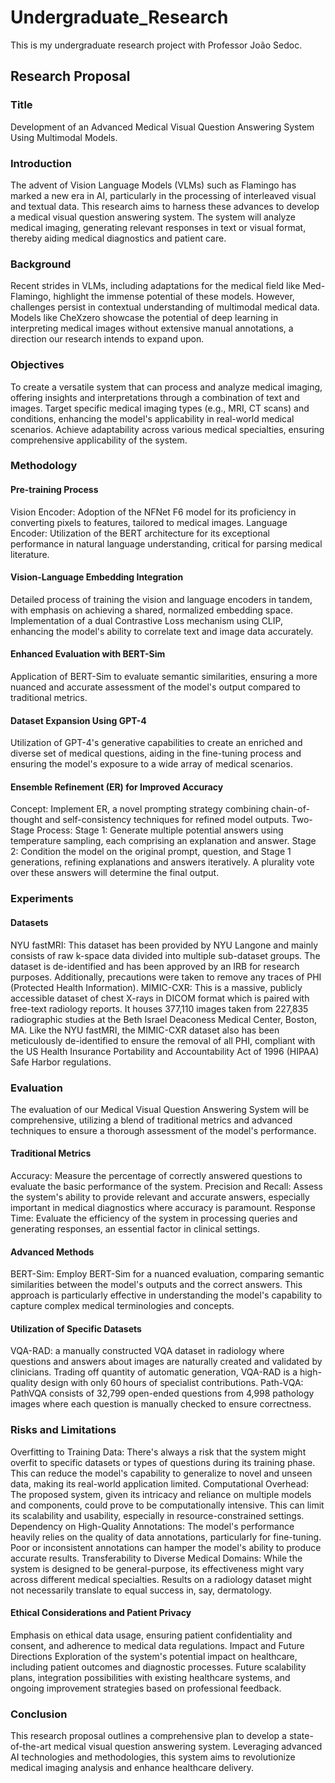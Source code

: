 # Undergraduate_Research
This is my undergraduate research project with Professor João Sedoc.

## Research Proposal
### Title
Development of an Advanced Medical Visual Question Answering System Using Multimodal Models.
### Introduction
The advent of Vision Language Models (VLMs) such as Flamingo has marked a new era in AI, particularly in the processing of interleaved visual and textual data. This research aims to harness these advances to develop a medical visual question answering system. The system will analyze medical imaging, generating relevant responses in text or visual format, thereby aiding medical diagnostics and patient care.
### Background
Recent strides in VLMs, including adaptations for the medical field like Med-Flamingo, highlight the immense potential of these models. However, challenges persist in contextual understanding of multimodal medical data. Models like CheXzero showcase the potential of deep learning in interpreting medical images without extensive manual annotations, a direction our research intends to expand upon.
### Objectives
To create a versatile system that can process and analyze medical imaging, offering insights and interpretations through a combination of text and images.
Target specific medical imaging types (e.g., MRI, CT scans) and conditions, enhancing the model's applicability in real-world medical scenarios.
Achieve adaptability across various medical specialties, ensuring comprehensive applicability of the system.
### Methodology
#### Pre-training Process
Vision Encoder: Adoption of the NFNet F6 model for its proficiency in converting pixels to features, tailored to medical images.
Language Encoder: Utilization of the BERT architecture for its exceptional performance in natural language understanding, critical for parsing medical literature.
#### Vision-Language Embedding Integration
Detailed process of training the vision and language encoders in tandem, with emphasis on achieving a shared, normalized embedding space.
Implementation of a dual Contrastive Loss mechanism using CLIP, enhancing the model's ability to correlate text and image data accurately.
#### Enhanced Evaluation with BERT-Sim
Application of BERT-Sim to evaluate semantic similarities, ensuring a more nuanced and accurate assessment of the model's output compared to traditional metrics.
#### Dataset Expansion Using GPT-4
Utilization of GPT-4's generative capabilities to create an enriched and diverse set of medical questions, aiding in the fine-tuning process and ensuring the model's exposure to a wide array of medical scenarios.
#### Ensemble Refinement (ER) for Improved Accuracy
Concept: Implement ER, a novel prompting strategy combining chain-of-thought and self-consistency techniques for refined model outputs.
Two-Stage Process:
Stage 1: Generate multiple potential answers using temperature sampling, each comprising an explanation and answer.
Stage 2: Condition the model on the original prompt, question, and Stage 1 generations, refining explanations and answers iteratively. A plurality vote over these answers will determine the final output.
### Experiments
#### Datasets
NYU fastMRI: This dataset has been provided by NYU Langone and mainly consists of raw k-space data divided into multiple sub-dataset groups. The dataset is de-identified and has been approved by an IRB for research purposes. Additionally, precautions were taken to remove any traces of PHI (Protected Health Information).
MIMIC-CXR: This is a massive, publicly accessible dataset of chest X-rays in DICOM format which is paired with free-text radiology reports. It houses 377,110 images taken from 227,835 radiographic studies at the Beth Israel Deaconess Medical Center, Boston, MA. Like the NYU fastMRI, the MIMIC-CXR dataset also has been meticulously de-identified to ensure the removal of all PHI, compliant with the US Health Insurance Portability and Accountability Act of 1996 (HIPAA) Safe Harbor regulations.
### Evaluation
The evaluation of our Medical Visual Question Answering System will be comprehensive, utilizing a blend of traditional metrics and advanced techniques to ensure a thorough assessment of the model's performance.
#### Traditional Metrics
Accuracy: Measure the percentage of correctly answered questions to evaluate the basic performance of the system.
Precision and Recall: Assess the system's ability to provide relevant and accurate answers, especially important in medical diagnostics where accuracy is paramount.
Response Time: Evaluate the efficiency of the system in processing queries and generating responses, an essential factor in clinical settings.
#### Advanced Methods
BERT-Sim: Employ BERT-Sim for a nuanced evaluation, comparing semantic similarities between the model's outputs and the correct answers. This approach is particularly effective in understanding the model's capability to capture complex medical terminologies and concepts.
#### Utilization of Specific Datasets
VQA-RAD: a manually constructed VQA dataset in radiology where questions and answers about images are naturally created and validated by clinicians. Trading off quantity of automatic generation, VQA-RAD is a high-quality design with only 60 hours of specialist contributions.
Path-VQA: PathVQA consists of 32,799 open-ended questions from 4,998 pathology images where each question is manually checked to ensure correctness.
### Risks and Limitations
Overfitting to Training Data: There's always a risk that the system might overfit to specific datasets or types of questions during its training phase. This can reduce the model's capability to generalize to novel and unseen data, making its real-world application limited.
Computational Overhead: The proposed system, given its intricacy and reliance on multiple models and components, could prove to be computationally intensive. This can limit its scalability and usability, especially in resource-constrained settings.
Dependency on High-Quality Annotations: The model's performance heavily relies on the quality of data annotations, particularly for fine-tuning. Poor or inconsistent annotations can hamper the model's ability to produce accurate results.
Transferability to Diverse Medical Domains: While the system is designed to be general-purpose, its effectiveness might vary across different medical specialties. Results on a radiology dataset might not necessarily translate to equal success in, say, dermatology.
#### Ethical Considerations and Patient Privacy
Emphasis on ethical data usage, ensuring patient confidentiality and consent, and adherence to medical data regulations.
Impact and Future Directions
Exploration of the system's potential impact on healthcare, including patient outcomes and diagnostic processes.
Future scalability plans, integration possibilities with existing healthcare systems, and ongoing improvement strategies based on professional feedback.
### Conclusion
This research proposal outlines a comprehensive plan to develop a state-of-the-art medical visual question answering system. Leveraging advanced AI technologies and methodologies, this system aims to revolutionize medical imaging analysis and enhance healthcare delivery.


